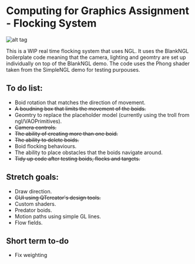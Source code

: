 # Computing for Graphics Assignment - Flocking System
![alt tag](https://www.red3d.com/cwr/boids/images/flocking_around_19.gif)

This is a WIP real time flocking system that uses NGL. It uses the BlankNGL boilerplate
code meaning that the camera, lighting and geomtry are set up individually on top of the BlankNGL demo.
The code uses the Phong shader taken from the SimpleNGL demo for testing purpouses.

## To do list:
* Boid rotation that matches the direction of movement.
* ~~A boudning box that limits the movement of the boids.~~
* Geomtry to replace the placeholder model (currently using the troll from ngl/VAOPrimitives).
* ~~Camera controls.~~
* ~~The ability of creating more than one boid.~~
* ~~The ability to delete boids.~~
* Boid flocking behaviours.
* The ability to place obstacles that the boids navigate around.
* ~~Tidy up code after testing boids, flocks and targets.~~

## Stretch goals:
* Draw direction.
* ~~GUI using QTcreator's design tools.~~
* Custom shaders.
* Predator boids.
* Motion paths using simple GL lines.
* Flow fields.

## Short term to-do
* Fix weighting
